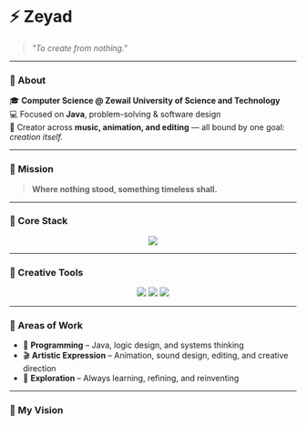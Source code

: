 # ⚡ Zeyad  

> *"To create from nothing."*  

---

### 👤 About  
🎓 **Computer Science @ Zewail University of Science and Technology**  
💻 Focused on **Java**, problem-solving & software design  
🎨 Creator across **music, animation, and editing** — all bound by one goal: *creation itself.*  

---

### 🧭 Mission  
> **Where nothing stood, something timeless shall.**

---

### 🔧 Core Stack  
<p align="center">
  <img src="https://skillicons.dev/icons?i=java,python,html,css,git,github,vscode,blender&perline=7" />
</p>

---

### 🎨 Creative Tools  
<p align="center">
  <img src="https://img.shields.io/badge/FL%20Studio-ff8c00?style=for-the-badge&logo=flstudio&logoColor=white" />
  <img src="https://img.shields.io/badge/Mine--Imator-0078d7?style=for-the-badge&logo=minecraft&logoColor=white" />
  <img src="https://img.shields.io/badge/Ableton%20Live-000000?style=for-the-badge&logo=abletonlive&logoColor=white" />
</p>

---

### 🌌 Areas of Work  
- 🧠 **Programming** – Java, logic design, and systems thinking  
- 🎬 **Artistic Expression** – Animation, sound design, editing, and creative direction  
- 🌱 **Exploration** – Always learning, refining, and reinventing  

---

### 🧩 My Vision
